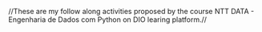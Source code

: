 //These are my follow along activities proposed by the course NTT DATA - Engenharia de Dados com Python on DIO learing platform.//
